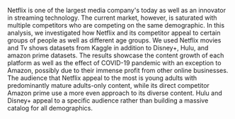 Netflix is one of the largest media company's today as well as an innovator in streaming technology. The current market, however, is saturated with multiple competitors who are competing on the same demographic. In this analysis, we investigated how Netflix and its competitor appeal to certain groups of people as well as different age groups. 
We used Netflix movies and Tv shows datasets from Kaggle in addition to Disney+, Hulu, and amazon prime datasets. The results showcase the content growth of each platform as well as the effect of COVID-19 pandemic with an exception to Amazon, possibly due to their immense profit from other online businesses. The audience that Netflix appeal to the most is young adults with predominantly mature adults-only content, while its direct competitor Amazon prime use a more even approach to its diverse content. Hulu and Disney+ appeal to a specific audience rather than building a massive catalog for all demographics.

